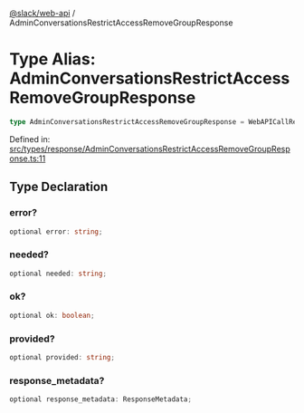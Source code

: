 [@slack/web-api](../index.md) / AdminConversationsRestrictAccessRemoveGroupResponse

# Type Alias: AdminConversationsRestrictAccessRemoveGroupResponse

```ts
type AdminConversationsRestrictAccessRemoveGroupResponse = WebAPICallResult & object;
```

Defined in: [src/types/response/AdminConversationsRestrictAccessRemoveGroupResponse.ts:11](https://github.com/slackapi/node-slack-sdk/blob/main/packages/web-api/src/types/response/AdminConversationsRestrictAccessRemoveGroupResponse.ts#L11)

## Type Declaration

### error?

```ts
optional error: string;
```

### needed?

```ts
optional needed: string;
```

### ok?

```ts
optional ok: boolean;
```

### provided?

```ts
optional provided: string;
```

### response\_metadata?

```ts
optional response_metadata: ResponseMetadata;
```
